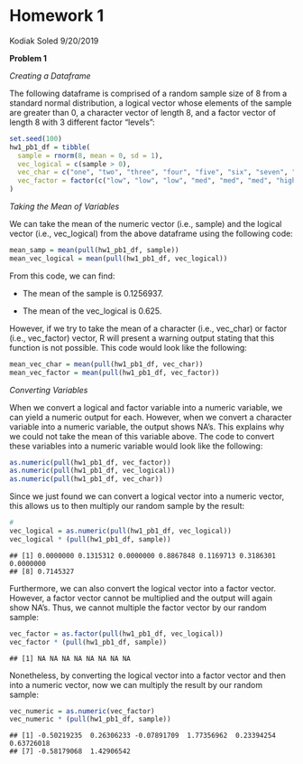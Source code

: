 Homework 1
================
Kodiak Soled
9/20/2019

**Problem 1**

*Creating a Dataframe*

The following dataframe is comprised of a random sample size of 8 from a
standard normal distribution, a logical vector whose elements of the
sample are greater than 0, a character vector of length 8, and a factor
vector of length 8 with 3 different factor “levels”:

``` r
set.seed(100)
hw1_pb1_df = tibble(
  sample = rnorm(8, mean = 0, sd = 1), 
  vec_logical = c(sample > 0),
  vec_char = c("one", "two", "three", "four", "five", "six", "seven", "eight"),
  vec_factor = factor(c("low", "low", "low", "med", "med", "med", "high", "high"))
)
```

*Taking the Mean of Variables*

We can take the mean of the numeric vector (i.e., sample) and the
logical vector (i.e., vec\_logical) from the above dataframe using the
following code:

``` r
mean_samp = mean(pull(hw1_pb1_df, sample))
mean_vec_logical = mean(pull(hw1_pb1_df, vec_logical))
```

From this code, we can find:

  - The mean of the sample is 0.1256937.

  - The mean of the vec\_logical is 0.625.

However, if we try to take the mean of a character (i.e., vec\_char) or
factor (i.e., vec\_factor) vector, R will present a warning output
stating that this function is not possible. This code would look like
the following:

``` r
mean_vec_char = mean(pull(hw1_pb1_df, vec_char))
mean_vec_factor = mean(pull(hw1_pb1_df, vec_factor))
```

*Converting Variables*

When we convert a logical and factor variable into a numeric variable,
we can yield a numeric output for each. However, when we convert a
character variable into a numeric variable, the output shows NA’s. This
explains why we could not take the mean of this variable above. The code
to convert these variables into a numeric variable would look like the
following:

``` r
as.numeric(pull(hw1_pb1_df, vec_factor))
as.numeric(pull(hw1_pb1_df, vec_logical))
as.numeric(pull(hw1_pb1_df, vec_char))
```

Since we just found we can convert a logical vector into a numeric
vector, this allows us to then multiply our random sample by the result:

``` r
#
vec_logical = as.numeric(pull(hw1_pb1_df, vec_logical)) 
vec_logical * (pull(hw1_pb1_df, sample))
```

    ## [1] 0.0000000 0.1315312 0.0000000 0.8867848 0.1169713 0.3186301 0.0000000
    ## [8] 0.7145327

Furthermore, we can also convert the logical vector into a factor
vector. However, a factor vector cannot be multiplied and the output
will again show NA’s. Thus, we cannot multiple the factor vector by our
random sample:

``` r
vec_factor = as.factor(pull(hw1_pb1_df, vec_logical))
vec_factor * (pull(hw1_pb1_df, sample))
```

    ## [1] NA NA NA NA NA NA NA NA

Nonetheless, by converting the logical vector into a factor vector and
then into a numeric vector, now we can multiply the result by our random
sample:

``` r
vec_numeric = as.numeric(vec_factor) 
vec_numeric * (pull(hw1_pb1_df, sample))
```

    ## [1] -0.50219235  0.26306233 -0.07891709  1.77356962  0.23394254  0.63726018
    ## [7] -0.58179068  1.42906542
